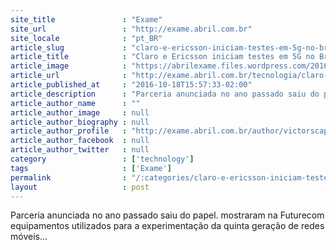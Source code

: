 ```yaml
---
site_title               : "Exame"
site_url                 : "http://exame.abril.com.br"
site_locale              : "pt_BR"
article_slug             : "claro-e-ericsson-iniciam-testes-em-5g-no-brasil"
article_title            : "Claro e Ericsson iniciam testes em 5G no Brasil"
article_image            : "https://abrilexame.files.wordpress.com/2016/10/size_960_16_9_moovit.jpg?quality=70&strip=all&w=960"
article_url              : "http://exame.abril.com.br/tecnologia/claro-e-ericsson-iniciam-testes-em-5g-no-brasil/"
article_published_at     : "2016-10-18T15:57:33-02:00"
article_description      : "Parceria anunciada no ano passado saiu do papel. mostraram na Futurecom equipamentos utilizados para a experimentação da quinta geração de redes móveis..."
article_author_name      : ""
article_author_image     : null
article_author_biography : null
article_author_profile   : "http://exame.abril.com.br/author/victorscaputo/"
article_author_facebook  : null
article_author_twitter   : null
category                 : ['technology']
tags                     : ['Exame']
permalink                : "/:categories/claro-e-ericsson-iniciam-testes-em-5g-no-brasil/"
layout                   : post
---
```


Parceria anunciada no ano passado saiu do papel. mostraram na Futurecom equipamentos utilizados para a experimentação da quinta geração de redes móveis...
